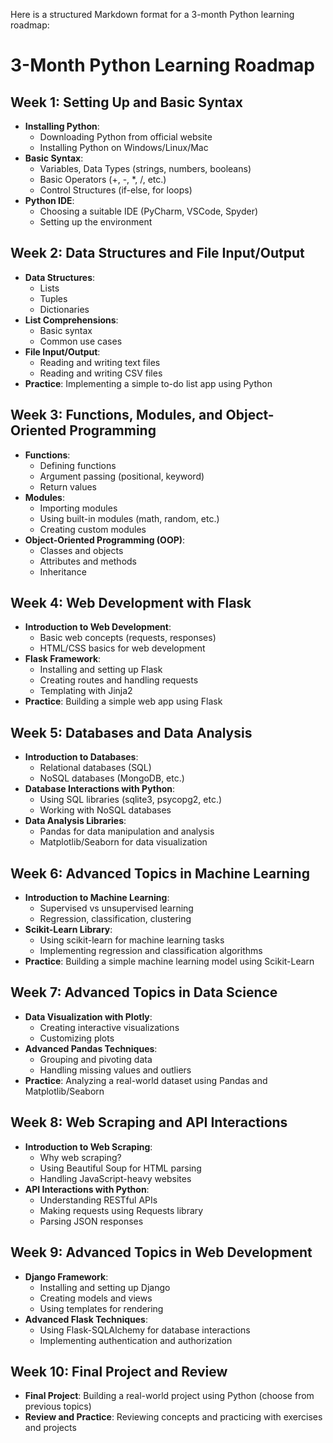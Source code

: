 Here is a structured Markdown format for a 3-month Python learning roadmap:

# 3-Month Python Learning Roadmap

## Week 1: Setting Up and Basic Syntax

* **Installing Python**: 
	+ Downloading Python from official website
	+ Installing Python on Windows/Linux/Mac
* **Basic Syntax**:
	+ Variables, Data Types (strings, numbers, booleans)
	+ Basic Operators (+, -, \*, /, etc.)
	+ Control Structures (if-else, for loops)
* **Python IDE**: 
	+ Choosing a suitable IDE (PyCharm, VSCode, Spyder)
	+ Setting up the environment

## Week 2: Data Structures and File Input/Output

* **Data Structures**:
	+ Lists
	+ Tuples
	+ Dictionaries
* **List Comprehensions**: 
	+ Basic syntax
	+ Common use cases
* **File Input/Output**:
	+ Reading and writing text files
	+ Reading and writing CSV files
* **Practice**: Implementing a simple to-do list app using Python

## Week 3: Functions, Modules, and Object-Oriented Programming

* **Functions**:
	+ Defining functions
	+ Argument passing (positional, keyword)
	+ Return values
* **Modules**:
	+ Importing modules
	+ Using built-in modules (math, random, etc.)
	+ Creating custom modules
* **Object-Oriented Programming (OOP)**: 
	+ Classes and objects
	+ Attributes and methods
	+ Inheritance

## Week 4: Web Development with Flask

* **Introduction to Web Development**:
	+ Basic web concepts (requests, responses)
	+ HTML/CSS basics for web development
* **Flask Framework**:
	+ Installing and setting up Flask
	+ Creating routes and handling requests
	+ Templating with Jinja2
* **Practice**: Building a simple web app using Flask

## Week 5: Databases and Data Analysis

* **Introduction to Databases**:
	+ Relational databases (SQL)
	+ NoSQL databases (MongoDB, etc.)
* **Database Interactions with Python**:
	+ Using SQL libraries (sqlite3, psycopg2, etc.)
	+ Working with NoSQL databases
* **Data Analysis Libraries**: 
	+ Pandas for data manipulation and analysis
	+ Matplotlib/Seaborn for data visualization

## Week 6: Advanced Topics in Machine Learning

* **Introduction to Machine Learning**:
	+ Supervised vs unsupervised learning
	+ Regression, classification, clustering
* **Scikit-Learn Library**: 
	+ Using scikit-learn for machine learning tasks
	+ Implementing regression and classification algorithms
* **Practice**: Building a simple machine learning model using Scikit-Learn

## Week 7: Advanced Topics in Data Science

* **Data Visualization with Plotly**:
	+ Creating interactive visualizations
	+ Customizing plots
* **Advanced Pandas Techniques**:
	+ Grouping and pivoting data
	+ Handling missing values and outliers
* **Practice**: Analyzing a real-world dataset using Pandas and Matplotlib/Seaborn

## Week 8: Web Scraping and API Interactions

* **Introduction to Web Scraping**:
	+ Why web scraping?
	+ Using Beautiful Soup for HTML parsing
	+ Handling JavaScript-heavy websites
* **API Interactions with Python**:
	+ Understanding RESTful APIs
	+ Making requests using Requests library
	+ Parsing JSON responses

## Week 9: Advanced Topics in Web Development

* **Django Framework**: 
	+ Installing and setting up Django
	+ Creating models and views
	+ Using templates for rendering
* **Advanced Flask Techniques**:
	+ Using Flask-SQLAlchemy for database interactions
	+ Implementing authentication and authorization

## Week 10: Final Project and Review

* **Final Project**: Building a real-world project using Python (choose from previous topics)
* **Review and Practice**: Reviewing concepts and practicing with exercises and projects
